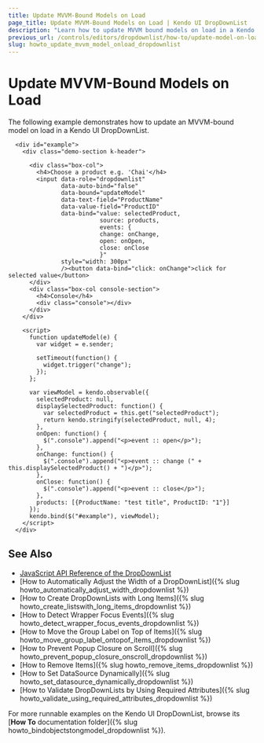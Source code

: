 ```yaml
---
title: Update MVVM-Bound Models on Load
page_title: Update MVVM-Bound Models on Load | Kendo UI DropDownList
description: "Learn how to update MVVM bound models on load in a Kendo UI DropDownList widget."
previous_url: /controls/editors/dropdownlist/how-to/update-model-on-load
slug: howto_update_mvvm_model_onload_dropdownlist
---
```


# Update MVVM-Bound Models on Load

The following example demonstrates how to update an MVVM-bound model on load in a Kendo UI DropDownList.



```dojo
  <div id="example">
    <div class="demo-section k-header">

      <div class="box-col">
        <h4>Choose a product e.g. 'Chai'</h4>
        <input data-role="dropdownlist"
               data-auto-bind="false"
               data-bound="updateModel"
               data-text-field="ProductName"
               data-value-field="ProductID"
               data-bind="value: selectedProduct,
                          source: products,
                          events: {
                          change: onChange,
                          open: onOpen,
                          close: onClose
                          }"
               style="width: 300px"
               /><button data-bind="click: onChange">click for selected value</button>
      </div>
      <div class="box-col console-section">
        <h4>Console</h4>
        <div class="console"></div>
      </div>
    </div>

    <script>
      function updateModel(e) {
        var widget = e.sender;

        setTimeout(function() {
          widget.trigger("change");
        });
      };

      var viewModel = kendo.observable({
        selectedProduct: null,
        displaySelectedProduct: function() {
          var selectedProduct = this.get("selectedProduct");
          return kendo.stringify(selectedProduct, null, 4);
        },
        onOpen: function() {
          $(".console").append("<p>event :: open</p>");
        },
        onChange: function() {
          $(".console").append("<p>event :: change (" + this.displaySelectedProduct() + ")</p>");
        },
        onClose: function() {
          $(".console").append("<p>event :: close</p>");
        },
        products: [{ProductName: "test title", ProductID: "1"}]
      });
      kendo.bind($("#example"), viewModel);
    </script>
  </div>
```

## See Also

* [JavaScript API Reference of the DropDownList](/api/javascript/ui/dropdownlist)
* [How to Automatically Adjust the Width of a DropDownList]({% slug howto_automatically_adjust_width_dropdownlist %})
* [How to Create DropDownLists with Long Items]({% slug howto_create_listswith_long_items_dropdownlist %})
* [How to Detect Wrapper Focus Events]({% slug howto_detect_wrapper_focus_events_dropdownlist %})
* [How to Move the Group Label on Top of Items]({% slug howto_move_group_label_ontopof_items_dropdownlist %})
* [How to Prevent Popup Closure on Scroll]({% slug howto_prevent_popup_closure_onscroll_dropdownlist %})
* [How to Remove Items]({% slug howto_remove_items_dropdownlist %})
* [How to Set DataSource Dynamically]({% slug howto_set_datasource_dynamically_dropdownlist %})
* [How to Validate DropDownLists by Using Required Attributes]({% slug howto_validate_using_required_attributes_dropdownlist %})

For more runnable examples on the Kendo UI DropDownList, browse its [**How To** documentation folder]({% slug howto_bindobjectstongmodel_dropdownlist %}).
